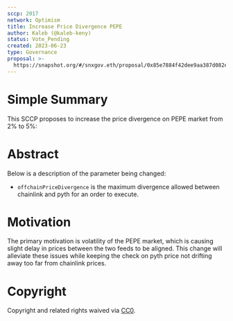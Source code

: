```yaml
---
sccp: 2017
network: Optimism
title: Increase Price Divergence PEPE
author: Kaleb (@kaleb-keny)
status: Vote_Pending
created: 2023-06-23
type: Governance
proposal: >-
  https://snapshot.org/#/snxgov.eth/proposal/0x85e7884f42dee9aa387d082e8e9ee5f33c085cb6857a5af21621cec0111c2012
---
```


# Simple Summary

This SCCP proposes to increase the price divergence on PEPE market from 2% to 5%:

# Abstract

Below is a description of the parameter being changed:
- `offchainPriceDivergence` is the maximum divergence allowed between chainlink and pyth for an order to execute.

# Motivation

The primary motivation is volatility of the PEPE market, which is causing slight delay in prices between the two feeds to be aligned. This change will alleviate these issues while keeping the check on pyth price not drifting away too far from chainlink prices. 

# Copyright

Copyright and related rights waived via [CC0](https://creativecommons.org/publicdomain/zero/1.0/).
